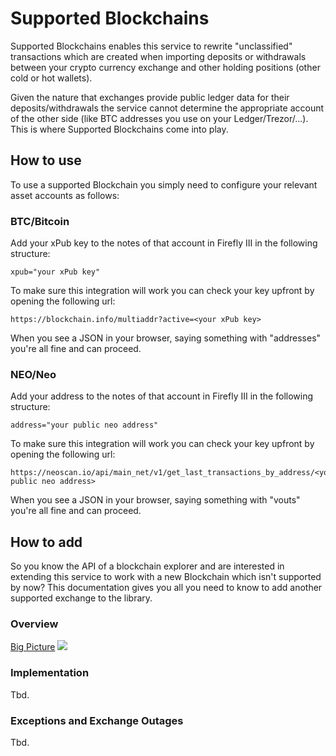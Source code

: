 # Supported Blockchains

Supported Blockchains enables this service to rewrite "unclassified" transactions which are created when importing deposits or withdrawals between your crypto currency exchange and other holding positions (other cold or hot wallets).

Given the nature that exchanges provide public ledger data for their deposits/withdrawals the service cannot determine the appropriate account of the other side (like BTC addresses you use on your Ledger/Trezor/...). This is where Supported Blockchains come into play.

## How to use

To use a supported Blockchain you simply need to configure your relevant asset accounts as follows:

### BTC/Bitcoin

Add your xPub key to the notes of that account in Firefly III in the following structure:

```
xpub="your xPub key"
```

To make sure this integration will work you can check your key upfront by opening the following url:
```
https://blockchain.info/multiaddr?active=<your xPub key>
```
When you see a JSON in your browser, saying something with "addresses" you're all fine and can proceed.

### NEO/Neo

Add your address to the notes of that account in Firefly III in the following structure:

```
address="your public neo address"
```

To make sure this integration will work you can check your key upfront by opening the following url:
```
https://neoscan.io/api/main_net/v1/get_last_transactions_by_address/<your public neo address>
```
When you see a JSON in your browser, saying something with "vouts" you're all fine and can proceed.

## How to add

So you know the API of a blockchain explorer and are interested in extending this service to work with a new Blockchain which isn't supported by now?
This documentation gives you all you need to know to add another supported exchange to the library.

### Overview

[Big Picture](../../../plantuml/ledger_overview.svg)
<img src="../../plantuml/ledger_overview.svg">

### Implementation

Tbd.

### Exceptions and Exchange Outages

Tbd.